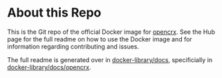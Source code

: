 # About this Repo

This is the Git repo of the official Docker image for [opencrx](https://registry.hub.docker.com/_/opencrx/). See the
Hub page for the full readme on how to use the Docker image and for information
regarding contributing and issues.

The full readme is generated over in [docker-library/docs](https://github.com/docker-library/docs),
specificially in [docker-library/docs/opencrx](https://github.com/docker-library/docs/tree/master/opencrx).
